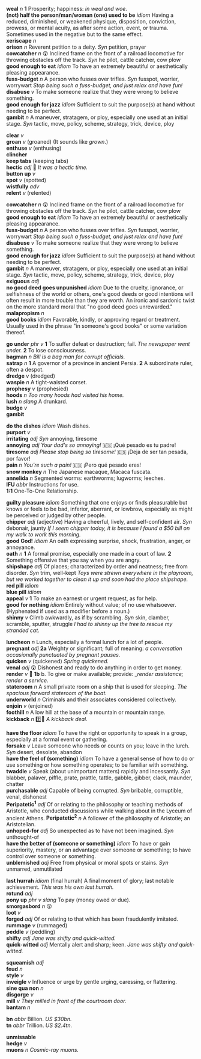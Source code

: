 

__weal__ _n_ __1__ Prosperity; happiness: _in weal and woe._  
__(not) half the person/man/woman (one) used to be__ _idiom_ Having a reduced, diminished, or weakened physique, disposition, conviction, prowess, or mental acuity, as after some action, event, or trauma. Sometimes used in the negative but to the same effect.  
__xeriscape__ _n_  
__orison__ _n_ Reverent petition to a deity. _Syn_ petition, prayer  
__cowcatcher__ _n_ :astonished: Inclined frame on the front of a railroad locomotive for throwing obstacles off the track. _Syn_ he pilot, cattle catcher, cow plow    
__good enough to eat__ _idiom_ To have an extremely beautiful or aesthetically pleasing appearance.  
__fuss-budget__ _n_ A person who fusses over trifles. _Syn_ fusspot, worrier, worrywart _Stop being such a fuss-budget, and just relax and have fun!_  
__disabuse__ _v_ To make someone realize that they were wrong to believe something.  
__good enough for jazz__ _idiom_ Sufficient to suit the purpose(s) at hand without needing to be perfect.  
__gambit__ _n_ A maneuver, stratagem, or ploy, especially one used at an initial stage. _Syn_ tactic, move, policy, scheme, strategy, trick, device, ploy  

__clear__ _v_  
__groan__ _v_ (groaned) (It sounds like _grown_.)  
__enthuse__ _v_ (enthusing)  
__clincher__  
__keep tabs__ (keeping tabs)  
__hectic__ _adj_ :dart: _It was a hectic time._  
__button up__ _v_  
__spot__ _v_ (spotted)  
__wistfully__ _adv_  
__relent__ _v_ (relented)  

__cowcatcher__ _n_ :astonished: Inclined frame on the front of a railroad locomotive for throwing obstacles off the track. _Syn_ he pilot, cattle catcher, cow plow    
__good enough to eat__ _idiom_ To have an extremely beautiful or aesthetically pleasing appearance.  
__fuss-budget__ _n_ A person who fusses over trifles. _Syn_ fusspot, worrier, worrywart _Stop being such a fuss-budget, and just relax and have fun!_  
__disabuse__ _v_ To make someone realize that they were wrong to believe something.  
__good enough for jazz__ _idiom_ Sufficient to suit the purpose(s) at hand without needing to be perfect.  
__gambit__ _n_ A maneuver, stratagem, or ploy, especially one used at an initial stage. _Syn_ tactic, move, policy, scheme, strategy, trick, device, ploy  
__exiguous__ _adj_  
__no good deed goes unpunished__ _idiom_ Due to the cruelty, ignorance, or selfishness of the world or others, one's good deeds or good intentions will often result in more trouble than they are worth. An ironic and sardonic twist on the more standard moral that "no good deed goes unrewarded."  
__malapropism__ _n_  
__good books__ _idiom_ Favorable, kindly, or approving regard or treatment. Usually used in the phrase "in someone's good books" or some variation thereof.  

__go under__ _phr v_ __1__ To suffer defeat or destruction; fail. _The newspaper went under._ __2__ To lose consciousness.  
__bagman__ _n_ _Bill is a bag man for corrupt officials._  
__satrap__ _n_ __1__ A governor of a province in ancient Persia. __2__ A subordinate ruler, often a despot.  
__dredge__ _v_ (dredged)  
__waspie__ _n_ A tight-waisted corset.  
__prophesy__ _v_ (prophesied)  
__hoods__ _n_ _Too many hoods had visited his home._  
__lush__ _n_ _slang_ A drunkard.  
__budge__ _v_  
__gambit__  

__do the dishes__ _idiom_ Wash dishes.  
__purport__ _v_  
__irritating__ _adj_ _Syn_ annoying, tiresome  
__annoying__ _adj_ _Your dad's so annoying!_ :es: ¡Qué pesado es tu padre!  
__tiresome__ _adj_ _Please stop being so tiresome!_ :es: ¡Deja de ser tan pesada, por favor!  
__pain__ _n_ _You're such a pain!_ :es: ¡Pero qué pesado eres!  
__snow monkey__ _n_ The Japanese macaque, Macaca fuscata.  
__annelida__ _n_ Segmented worms: earthworms; lugworms; leeches.  
__IFU__ _abbr_ Instructions for use.  
__1:1__	One-To-One Relationship.  

__guilty pleasure__ _idiom_ Something that one enjoys or finds pleasurable but knows or feels to be bad, inferior, aberrant, or lowbrow, especially as might be perceived or judged by other people.  
__chipper__ _adj_ (adjective) Having a cheerful, lively, and self-confident air. _Syn_ debonair, jaunty _If I seem chipper today, it is because I found a $50 bill on my walk to work this morning._  
__good God!__ _idiom_ An oath expressing surprise, shock, frustration, anger, or annoyance.  
__oath__ _n_ __1__ A formal promise, especially one made in a court of law. __2__ Something offensive that you say when you are angry.  
__shipshape__ _adj_ Of places; characterized by order and neatness; free from disorder. _Syn_ trim, well-kept _Toys were strewn everywhere in the playroom, but we worked together to clean it up and soon had the place shipshape._  
__red pill__ _idiom_  
__blue pill__ _idiom_  
__appeal__ _v_ __1__ To make an earnest or urgent request, as for help.  
__good for nothing__ _idiom_ Entirely without value; of no use whatsoever. (Hyphenated if used as a modifier before a noun.)  
__shinny__ _v_ Climb awkwardly, as if by scrambling. _Syn_ skin, clamber, scramble, sputter, struggle _I had to shinny up the tree to rescue my stranded cat._  

__luncheon__ _n_ Lunch, especially a formal lunch for a lot of people.  
__pregnant__ _adj_ __2a__ Weighty or significant; full of meaning: _a conversation occasionally punctuated by pregnant pauses._  
__quicken__ _v_ (quickened) _Spring quickened._  
__venal__ _adj_ :astonished: Dishonest and ready to do anything in order to get money.  
__render__ _v_ :dart: __1b__ b. To give or make available; provide: __render assistance; render a service._  
__stateroom__ _n_ A small private room on a ship that is used for sleeping. _The spacious forward stateroom of the boat._  
__underworld__ _n_ Criminals and their associates considered collectively.  
__enjoin__ _v_ (enjoined)  
__foothill__ _n_ A low hill at the base of a mountain or mountain range.  
__kickback__ _n_ :two::hammer: _A kickback deal._  

__have the floor__ _idiom_ To have the right or opportunity to speak in a group, especially at a formal event or gathering.  
__forsake__ _v_ Leave someone who needs or counts on you; leave in the lurch. _Syn_ desert, desolate, abandon  
__have the feel of (something)__ _idiom_ To have a general sense of how to do or use something or how something operates; to be familiar with something.  
__twaddle__ _v_ Speak (about unimportant matters) rapidly and incessantly. _Syn_ blabber, palaver, piffle, prate, prattle, tattle, gabble, gibber, clack, maunder, chatter  
__purchasable__ _adj_ Capable of being corrupted. _Syn_ bribable, corruptible, venal, dishonest  
__Peripatetic<sup>1</sup>__ _adj_ Of or relating to the philosophy or teaching methods of Aristotle, who conducted discussions while walking about in the Lyceum of ancient Athens.
__Peripatetic<sup>2</sup>__ _n_ A follower of the philosophy of Aristotle; an Aristotelian.  
__unhoped-for__ _adj_ So unexpected as to have not been imagined. _Syn_ unthought-of  
__have the better of (someone or something)__ _idiom_ To have or gain superiority, mastery, or an advantage over someone or something; to have control over someone or something.  
__unblemished__ _adj_ Free from physical or moral spots or stains. _Syn_ unmarred, unmutilated  

__last hurrah__ _idiom_ (final hurrah) A final moment of glory; last notable achievement. _This was his own last hurrah._  
__rotund__ _adj_  
__pony up__ _phr v_ _slang_ To pay (money owed or due).  
__smorgasbord__ _n_ :astonished:  
__loot__ _v_  
__forged__ _adj_ Of or relating to that which has been fraudulently imitated.  
__rummage__ _v_ (rummaged)  
__peddle__ _v_ (peddling)  
__shifty__ _adj_ _Jane was shifty and quick-witted._  
__quick-witted__ _adj_ Mentally alert and sharp; keen. _Jane was shifty and quick-witted._  

__squeamish__ _adj_  
__feud__ _n_  
__style__ _v_  
__inveigle__ _v_ Influence or urge by gentle urging, caressing, or flattering.  
__sine qua non__ _n_  
__disgorge__ _v_  
__mill__ _v_ _They milled in front of the courtroom door._  
__bantam__ _n_  

__bn__ _abbr_ Billion. _US $30bn._  
__tn__ _abbr_ Trillion. _US $2.4tn._  

__unmissable__  
__hedge__ _v_  
__muons__ _n_ _Cosmic-ray muons._  
